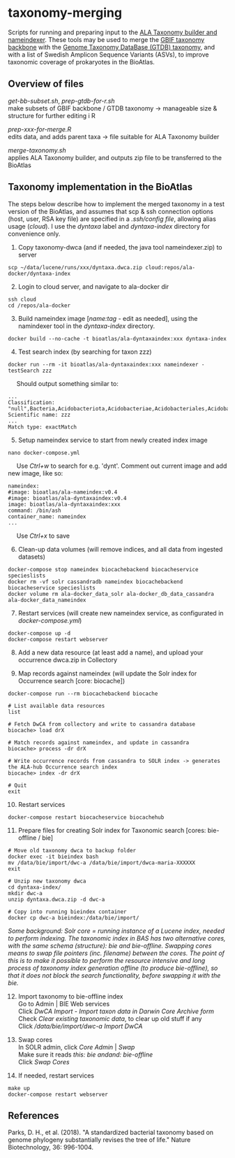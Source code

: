 # taxonomy-merging
Scripts for running and preparing input to the [ALA Taxonomy builder and nameindexer](https://github.com/AtlasOfLivingAustralia/documentation/wiki/A-Guide-to-Getting-Names-into-the-ALA). These tools may be used to merge the [GBIF taxonomy backbone](https://www.gbif.org/dataset/d7dddbf4-2cf0-4f39-9b2a-bb099caae36c) with the [Genome Taxonomy DataBase (GTDB) taxonomy](https://gtdb.ecogenomic.org/about), and with a list of Swedish Amplicon Sequence Variants (ASVs), to improve taxonomic coverage of prokaryotes in the BioAtlas. 

## Overview of files

*get-bb-subset.sh*, *prep-gtdb-for-r.sh* <br>make subsets of GBIF backbone / GTDB taxonomy -> manageable size & structure for further editing i R

*prep-xxx-for-merge.R* <br>edits data, and adds parent taxa -> file suitable for ALA Taxonomy builder

*merge-taxonomy.sh* <br>applies ALA Taxonomy builder, and outputs zip file to be transferred to the BioAtlas

## Taxonomy implementation in the BioAtlas
The steps below describe how to implement the merged taxonomy in a test version of the BioAtlas, and assumes that scp & ssh connection options (host, user, RSA key file) are specified in a *.ssh/config file*, allowing alias usage (*cloud*). I use the *dyntaxa* label and *dyntaxa-index* directory for convenience only.

1. Copy taxonomy-dwca (and if needed, the java tool nameindexer.zip) to server
```console
scp ~/data/lucene/runs/xxx/dyntaxa.dwca.zip cloud:repos/ala-docker/dyntaxa-index
```
2. Login to cloud server, and navigate to ala-docker dir
```console
ssh cloud
cd /repos/ala-docker
```
3. Build nameindex image \[*name:tag* - edit as needed\], using the namindexer tool in the *dyntaxa-index* directory. 
```console
docker build --no-cache -t bioatlas/ala-dyntaxaindex:xxx dyntaxa-index
```
4. Test search index (by searching for taxon zzz)
```console
docker run --rm -it bioatlas/ala-dyntaxaindex:xxx nameindexer -testSearch zzz
```
&nbsp;&nbsp;&nbsp;&nbsp; Should output something similar to:
```console
...
Classification: "null",Bacteria,Acidobacteriota,Acidobacteriae,Acidobacteriales,Acidobacteriaceae,Edaphobacter
Scientific name: zzz
...
Match type: exactMatch
```
5. Setup nameindex service to start from newly created index image 
```console
nano docker-compose.yml
```
&nbsp;&nbsp;&nbsp;&nbsp; Use *Ctrl+w* to search for e.g. 'dynt'. Comment out current image and add new image, like so:
```console
nameindex:
#image: bioatlas/ala-nameindex:v0.4
#image: bioatlas/ala-dyntaxaindex:v0.4
image: bioatlas/ala-dyntaxaindex:xxx
command: /bin/ash
container_name: nameindex
...
```
&nbsp;&nbsp;&nbsp;&nbsp; Use *Ctrl+x* to save

6. Clean-up data volumes (will remove indices, and all data from ingested datasets)
```console
docker-compose stop nameindex biocachebackend biocacheservice specieslists
docker rm -vf solr cassandradb nameindex biocachebackend biocacheservice specieslists
docker volume rm ala-docker_data_solr ala-docker_db_data_cassandra ala-docker_data_nameindex
```
7. Restart services (will create new nameindex service, as configurated in *docker-compose.yml*)
```console
docker-compose up -d
docker-compose restart webserver
```
8. Add a new data resource (at least add a name), and upload your occurrence dwca.zip in Collectory

9. Map records against nameindex (will update the Solr index for Occurrence search \[core: biocache\])
```console
docker-compose run --rm biocachebackend biocache

# List available data resources
list

# Fetch DwCA from collectory and write to cassandra database
biocache> load drX

# Match records against nameindex, and update in cassandra
biocache> process -dr drX

# Write occurrence records from cassandra to SOLR index -> generates the ALA-hub Occurrence search index
biocache> index -dr drX

# Quit
exit
```
10. Restart services
```console
docker-compose restart biocacheservice biocachehub
```

11. Prepare files for creating Solr index for Taxonomic search  \[cores: bie-offline / bie\]
```console
# Move old taxonomy dwca to backup folder
docker exec -it bieindex bash
mv /data/bie/import/dwc-a /data/bie/import/dwca-maria-XXXXXX 
exit

# Unzip new taxonomy dwca
cd dyntaxa-index/
mkdir dwc-a
unzip dyntaxa.dwca.zip -d dwc-a

# Copy into running bieindex container
docker cp dwc-a bieindex:/data/bie/import/
```

*Some background: Solr core = running instance of a Lucene index, needed to perform indexing. The taxonomic index in BAS has two alternative cores, with the same schema (structure): bie and bie-offline. Swapping cores means to swap file pointers (inc. filename) between the cores. The point of this is to make it possible to perform the resource intensive and long process of taxonomy index generation offline (to produce bie-offline), so that it does not block the search functionality, before swapping it with the bie.*

12. Import taxonomy to bie-offline index
<br>Go to Admin | BIE Web services
<br>Click *DwCA Import - Import taxon data in Darwin Core Archive form*
<br>Check *Clear existing taxonomic data*, to clear up old stuff if any
<br>Click */data/bie/import/dwc-a Import DwCA*

13. Swap cores
<br>In SOLR admin, click *Core Admin* | *Swap*
<br>Make sure it reads *this: bie andand: bie-offline*
<br>Click *Swap Cores*

14. If needed, restart services
```console
make up
docker-compose restart webserver
```

## References
Parks, D. H., et al. (2018). "A standardized bacterial taxonomy based on genome phylogeny substantially revises the tree of life." Nature Biotechnology, 36: 996-1004.


